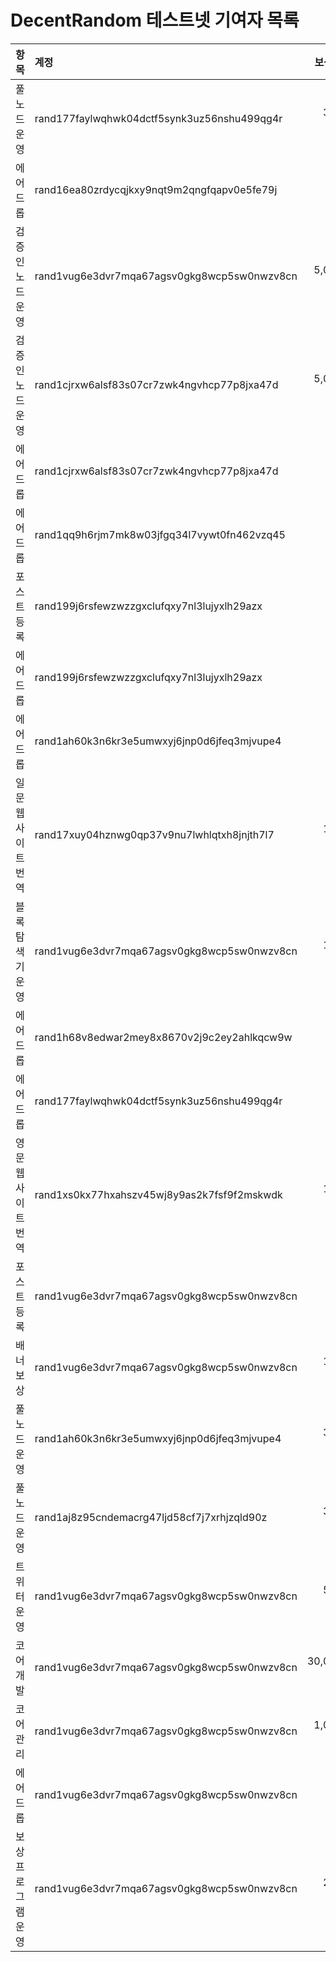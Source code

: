 # DecentRandom 테스트넷 기여자 목록


|항목|계정|보상 RAND|
|:---|:---|---:|
|풀노드운영|rand177faylwqhwk04dctf5synk3uz56nshu499qg4r|300,000 RAND|
|에어드롭|rand16ea80zrdycqjkxy9nqt9m2qngfqapv0e5fe79j|5,000 RAND|
|검증인노드운영|rand1vug6e3dvr7mqa67agsv0gkg8wcp5sw0nwzv8cn|5,000,000 RAND|
|검증인노드운영|rand1cjrxw6alsf83s07cr7zwk4ngvhcp77p8jxa47d|5,000,000 RAND|
|에어드롭|rand1cjrxw6alsf83s07cr7zwk4ngvhcp77p8jxa47d|5,000 RAND|
|에어드롭|rand1qq9h6rjm7mk8w03jfgq34l7vywt0fn462vzq45|5,000 RAND|
|포스트등록|rand199j6rsfewzwzzgxclufqxy7nl3lujyxlh29azx|10,000 RAND|
|에어드롭|rand199j6rsfewzwzzgxclufqxy7nl3lujyxlh29azx|5,000 RAND|
|에어드롭|rand1ah60k3n6kr3e5umwxyj6jnp0d6jfeq3mjvupe4|5,000 RAND|
|일문웹사이트번역|rand17xuy04hznwg0qp37v9nu7lwhlqtxh8jnjth7l7|150,000 RAND|
|블록탐색기운영|rand1vug6e3dvr7mqa67agsv0gkg8wcp5sw0nwzv8cn|100,000 RAND|
|에어드롭|rand1h68v8edwar2mey8x8670v2j9c2ey2ahlkqcw9w|5,000 RAND|
|에어드롭|rand177faylwqhwk04dctf5synk3uz56nshu499qg4r|5,000 RAND|
|영문웹사이트번역|rand1xs0kx77hxahszv45wj8y9as2k7fsf9f2mskwdk|150,000 RAND|
|포스트등록|rand1vug6e3dvr7mqa67agsv0gkg8wcp5sw0nwzv8cn|10,000 RAND|
|배너보상|rand1vug6e3dvr7mqa67agsv0gkg8wcp5sw0nwzv8cn|100,000 RAND|
|풀노드운영|rand1ah60k3n6kr3e5umwxyj6jnp0d6jfeq3mjvupe4|300,000 RAND|
|풀노드운영|rand1aj8z95cndemacrg47ljd58cf7j7xrhjzqld90z|300,000 RAND|
|트위터운영|rand1vug6e3dvr7mqa67agsv0gkg8wcp5sw0nwzv8cn|500,000 RAND|
|코어개발|rand1vug6e3dvr7mqa67agsv0gkg8wcp5sw0nwzv8cn|30,000,000 RAND|
|코어관리|rand1vug6e3dvr7mqa67agsv0gkg8wcp5sw0nwzv8cn|1,000,000 RAND|
|에어드롭|rand1vug6e3dvr7mqa67agsv0gkg8wcp5sw0nwzv8cn|5,000 RAND|
|보상프로그램운영|rand1vug6e3dvr7mqa67agsv0gkg8wcp5sw0nwzv8cn|200,000 RAND|
